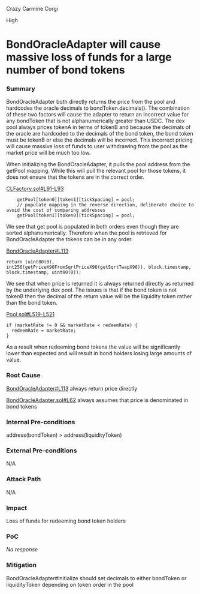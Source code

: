 Crazy Carmine Corgi

High

# BondOracleAdapter will cause massive loss of funds for a large number of bond tokens

### Summary

BondOracleAdapter both directly returns the price from the pool and hardcodes the oracle decimals to bondToken.decimals(). The combination of these two factors will cause the adapter to return an incorrect value for any bondToken that is not alphanumerically greater than USDC. The dex pool always prices tokenA in terms of tokenB and because the decimals of the oracle are hardcoded to the decimals of the bond token, the bond token must be tokenB or else the decimals will be incorrect. This incorrect pricing will cause massive loss of funds to user withdrawing from the pool as the market price will be much too low.

When initializing the BondOracleAdapter, it pulls the pool address from the getPool mapping. While this will pull the relevant pool for those tokens, it does not ensure that the tokens are in the correct order.

[CLFactory.sol#L91-L93](https://github.com/velodrome-finance/slipstream/blob/7b50de4648ec340891a8d5c1366c83983308d3b9/contracts/core/CLFactory.sol#L91-L93)

        getPool[token0][token1][tickSpacing] = pool;
        // populate mapping in the reverse direction, deliberate choice to avoid the cost of comparing addresses
        getPool[token1][token0][tickSpacing] = pool;

We see that get pool is populated in both orders even though they are sorted alphanumerically. Therefore when the pool is retrieved for BondOracleAdapter the tokens can be in any order.

[BondOracleAdapter#L113](https://github.com/sherlock-audit/2024-12-plaza-finance/blob/main/plaza-evm/src/BondOracleAdapter.sol#L113)

    return (uint80(0), int256(getPriceX96FromSqrtPriceX96(getSqrtTwapX96)), block.timestamp, block.timestamp, uint80(0));

We see that when price is returned it is always returned directly as returned by the underlying dex pool. The issues is that if the bond token is not tokenB then the decimal of the return value will be the liquidity token rather than the bond token.

[Pool.sol#L519-L521](https://github.com/sherlock-audit/2024-12-plaza-finance/blob/main/plaza-evm/src/Pool.sol#L519-L521)

    if (marketRate != 0 && marketRate < redeemRate) {
      redeemRate = marketRate;
    }

As a result when redeeming bond tokens the value will be significantly lower than expected and will result in bond holders losing large amounts of value.

### Root Cause

[BondOracleAdapter#L113](https://github.com/sherlock-audit/2024-12-plaza-finance/blob/main/plaza-evm/src/BondOracleAdapter.sol#L113) always return price directly

[BondOracleAdapter.sol#L62](https://github.com/sherlock-audit/2024-12-plaza-finance/blob/main/plaza-evm/src/BondOracleAdapter.sol#L62) always assumes that price is denominated in bond tokens

### Internal Pre-conditions

address(bondToken) > address(liquidityToken)

### External Pre-conditions

N/A

### Attack Path

N/A

### Impact

Loss of funds for redeeming bond token holders

### PoC

_No response_

### Mitigation

BondOracleAdapter#initialize should set decimals to either bondToken or liquidityToken depending on token order in the pool